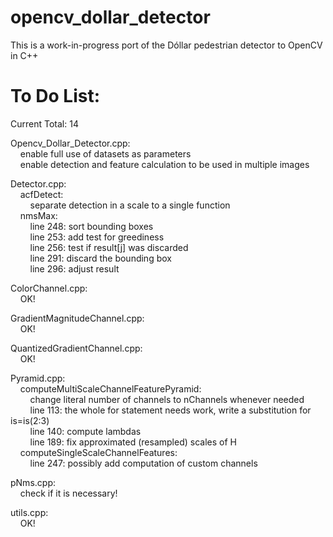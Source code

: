 opencv_dollar_detector
======================

This is a work-in-progress port of the Dóllar pedestrian detector to OpenCV in C++





To Do List:
======================

Current Total: 14

Opencv_Dollar_Detector.cpp:  
&nbsp;&nbsp;&nbsp;&nbsp;enable full use of datasets as parameters  
&nbsp;&nbsp;&nbsp;&nbsp;enable detection and feature calculation to be used in multiple images  

Detector.cpp:  
&nbsp;&nbsp;&nbsp;&nbsp;acfDetect:  
&nbsp;&nbsp;&nbsp;&nbsp;&nbsp;&nbsp;&nbsp;&nbsp;separate detection in a scale to a single function  
&nbsp;&nbsp;&nbsp;&nbsp;nmsMax:  
&nbsp;&nbsp;&nbsp;&nbsp;&nbsp;&nbsp;&nbsp;&nbsp;line 248: sort bounding boxes  
&nbsp;&nbsp;&nbsp;&nbsp;&nbsp;&nbsp;&nbsp;&nbsp;line 253: add test for greediness  
&nbsp;&nbsp;&nbsp;&nbsp;&nbsp;&nbsp;&nbsp;&nbsp;line 256: test if result[j] was discarded  
&nbsp;&nbsp;&nbsp;&nbsp;&nbsp;&nbsp;&nbsp;&nbsp;line 291: discard the bounding box  
&nbsp;&nbsp;&nbsp;&nbsp;&nbsp;&nbsp;&nbsp;&nbsp;line 296: adjust result  

ColorChannel.cpp:  
&nbsp;&nbsp;&nbsp;&nbsp;OK!  

GradientMagnitudeChannel.cpp:  
&nbsp;&nbsp;&nbsp;&nbsp;OK!  

QuantizedGradientChannel.cpp:  
&nbsp;&nbsp;&nbsp;&nbsp;OK!  

Pyramid.cpp:  
&nbsp;&nbsp;&nbsp;&nbsp;computeMultiScaleChannelFeaturePyramid:  
&nbsp;&nbsp;&nbsp;&nbsp;&nbsp;&nbsp;&nbsp;&nbsp;change literal number of channels to nChannels whenever needed  
&nbsp;&nbsp;&nbsp;&nbsp;&nbsp;&nbsp;&nbsp;&nbsp;line 113: the whole for statement needs work, write a substitution for is=is(2:3)  
&nbsp;&nbsp;&nbsp;&nbsp;&nbsp;&nbsp;&nbsp;&nbsp;line 140: compute lambdas  
&nbsp;&nbsp;&nbsp;&nbsp;&nbsp;&nbsp;&nbsp;&nbsp;line 189: fix approximated (resampled) scales of H  
&nbsp;&nbsp;&nbsp;&nbsp;computeSingleScaleChannelFeatures:  
&nbsp;&nbsp;&nbsp;&nbsp;&nbsp;&nbsp;&nbsp;&nbsp;line 247: possibly add computation of custom channels  

pNms.cpp:  
&nbsp;&nbsp;&nbsp;&nbsp;check if it is necessary! 

utils.cpp:  
&nbsp;&nbsp;&nbsp;&nbsp;OK!  
